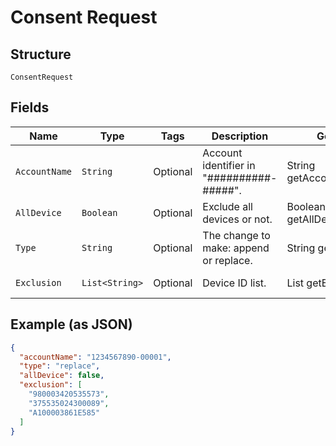 
# Consent Request

## Structure

`ConsentRequest`

## Fields

| Name | Type | Tags | Description | Getter | Setter |
|  --- | --- | --- | --- | --- | --- |
| `AccountName` | `String` | Optional | Account identifier in "##########-#####". | String getAccountName() | setAccountName(String accountName) |
| `AllDevice` | `Boolean` | Optional | Exclude all devices or not. | Boolean getAllDevice() | setAllDevice(Boolean allDevice) |
| `Type` | `String` | Optional | The change to make: append or replace. | String getType() | setType(String type) |
| `Exclusion` | `List<String>` | Optional | Device ID list. | List<String> getExclusion() | setExclusion(List<String> exclusion) |

## Example (as JSON)

```json
{
  "accountName": "1234567890-00001",
  "type": "replace",
  "allDevice": false,
  "exclusion": [
    "980003420535573",
    "375535024300089",
    "A100003861E585"
  ]
}
```

